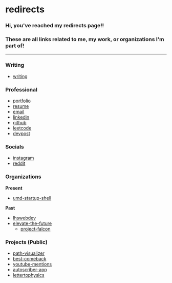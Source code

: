# redirects

### Hi, you've reached my redirects page!!

### These are all links related to me, my work, or organizations I'm part of!

<hr>

### Writing
- [writing](https://keshprad.github.io/me/writing)

### Professional

- [portfolio](https://keshprad.github.io/)
- [resume](https://keshprad.github.io/resume.pdf)
- [email](mailto:keshprad@umd.edu)
- [linkedin](https://www.linkedin.com/in/keshprad)
- [github](https://github.com/keshprad/)
- [leetcode](https://leetcode.com/keshprad/)
- [devpost](https://devpost.com/keshprad)

### Socials

- [instagram](https://www.instagram.com/rkeshprad/)
- [reddit](https://www.reddit.com/user/keshprad)

### Organizations

**Present**
- [umd-startup-shell](https://startupshell.org/)

**Past**
- [lhswebdev](https://lhswebdev.github.io/)
- [elevate-the-future](https://www.elevatethefuture.org/)
  - [project-falcon](https://www.elevatethefuture.org/projectfalcon)

### Projects (Public)

- [path-visualizer](https://keshprad.github.io/path-visualizer)
- [best-comeback](https://keshprad.github.io/best-comeback)
- [youtube-mentions](https://github.com/keshprad/youtube-mentions)
- [autoscriber-app](https://github.com/autoscriber-app)
- [lettertophysics](https://lettertophysics.wixsite.com/lettertophysics/)
